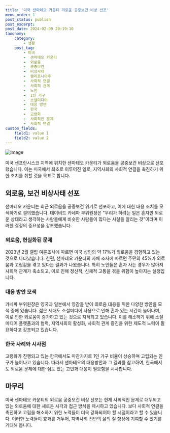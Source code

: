 ```yaml
---
title: '미국 샌마테오 카운티 외로움 공중보건 비상 선포'
menu_order: 1
post_status: publish
post_excerpt: 
post_date: 2024-02-09 20:19:10
taxonomy:
    category:
        - 생활
    post_tag:
        - 미국
        -  샌마테오 카운티
        -  외로움
        -  공중보건
        -  비상사태
        -  캘리포니아주
        -  사회적 연결
        -  사회적 관계
        -  노인
        -  1인 가구
        -  소셜미디어
        -  대응 방안
        -  한국
        -  고령화
        -  사회적인 문제
        -  사회적 연결
custom_fields:
    field1: value 1
    field2: value 2
---
```


![Image](https://imgnews.pstatic.net/image/584/2024/02/09/0000025916_001_20240209080107291.jpg?type=w647)

미국 샌프란시스코 지역에 위치한 샌마테오 카운티가 외로움을 공중보건 비상으로 선포했습니다. 이는 미국에서 최초로 이루어진 일로, 지역사회의 사회적 연결을 촉진하기 위한 조치를 취할 것을 목표로 합니다.
## 외로움, 보건 비상사태 선포
샌마테오 카운티는 최근 외로움을 공중보건 위기로 선포하고, 이에 대한 대응 조치를 모색하기로 결의했습니다. 데이비드 카네파 부위원장은 "우리가 하려는 일은 혼자만 외로운 상태라고 생각하는 사람들에게 비슷한 사람들이 많다는 사실을 알리는 것"이라며 이러한 결정의 중요성을 강조했습니다.
### 외로움, 현실화된 문제
2023년 2월 갤럽 여론조사에 따르면 미국 성인의 약 17%가 외로움을 경험하고 있는 것으로 나타났습니다. 한편, 샌마테오 카운티의 자체 조사에 따르면 주민의 45%가 외로움과 고립감을 겪고 있다는 결과가 나왔습니다. 특히 노인들은 혼자 사는 경우가 많아져 사회적 관계가 축소되고, 이로 인해 정신적, 신체적 고통을 겪을 위험이 높아지는 실정입니다.
### 대응 방안 모색
카네파 부위원장은 영국과 일본에서 영감을 받아 외로움 대응을 위한 다양한 방안을 모색 중에 있습니다. 젊은 세대도 소셜미디어 사용으로 인해 혼자 있는 시간이 늘어나며, 이로 인한 외로움이 증가하고 있는 것으로 지적되고 있습니다. 이를 해소하기 위해 소셜미디어 플랫폼과의 협력, 지역사회의 활성화, 사회적 관계 증진을 위한 제도적 노력이 필요하다고 강조되고 있습니다.
### 한국 사례와 시사점
고령화가 진행되고 있는 한국에서도 마찬가지로 1인 가구 비율이 상승하며 고립되는 인구가 늘어나고 있습니다. 따라서 샌마테오의 대응방안과 그 결과를 참고하여, 한국에서도 외로움 문제에 대한 심도 있는 고민과 대응이 필요함을 시사합니다.
## 마무리
미국 샌마테오 카운티의 외로움 공중보건 비상 선포는 현재 사회적인 문제로 대두되고 있는 외로움에 대한 새로운 시각과 접근 방식을 제시하고 있습니다. 보다 사회적 연결을 촉진하고 고립을 해소하기 위한 노력들이 더욱 강화되어야 할 시점이라고 할 수 있습니다. 이러한 노력들이 효과를 거두어, 지역사회 전반의 삶의 질 향상에 기여할 수 있기를 기대해 봅니다.
